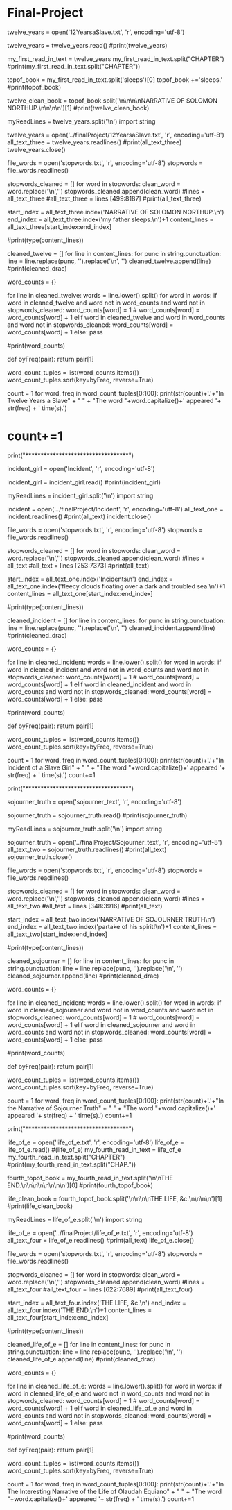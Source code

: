 # Final-Project
twelve_years = open('12YearsaSlave.txt', 'r', encoding='utf-8')

twelve_years = twelve_years.read()
#print(twelve_years)

my_first_read_in_text = twelve_years
my_first_read_in_text.split("CHAPTER")
#print(my_first_read_in_text.split("CHAPTER"))

topof_book = my_first_read_in_text.split('sleeps')[0]
topof_book +='sleeps.'
#print(topof_book)

twelve_clean_book = topof_book.split('\n\n\n\nNARRATIVE OF SOLOMON NORTHUP.\n\n\n\n')[1]
#print(twelve_clean_book)

myReadLines = twelve_years.split('\n')
import string

twelve_years = open('../finalProject/12YearsaSlave.txt', 'r', encoding='utf-8')
all_text_three = twelve_years.readlines()
#print(all_text_three)
twelve_years.close()

file_words = open('stopwords.txt', 'r', encoding='utf-8')
stopwords = file_words.readlines()

stopwords_cleaned = []
for word in stopwords:
    clean_word = word.replace('\n','')
    stopwords_cleaned.append(clean_word)
#lines = all_text_three
#all_text_three = lines [499:8187]
#print(all_text_three)

start_index = all_text_three.index('NARRATIVE OF SOLOMON NORTHUP.\n')
end_index = all_text_three.index('my father sleeps.\n')+1
content_lines = all_text_three[start_index:end_index]

#print(type(content_lines))

cleaned_twelve = []
for line in content_lines:
    for punc in string.punctuation:
        line = line.replace(punc, '').replace('\n', '')
    cleaned_twelve.append(line)
#print(cleaned_drac)

word_counts = {}

for line in cleaned_twelve:
    words = line.lower().split()
    for word in words:
        if word in cleaned_twelve and word not in word_counts and word not in stopwords_cleaned:
            word_counts[word] = 1
            # word_counts[word] = word_counts[word] + 1
        elif word in cleaned_twelve and word in word_counts and word not in stopwords_cleaned:
            word_counts[word] = word_counts[word] + 1
        else:
            pass

#print(word_counts)

def byFreq(pair):
    return pair[1]

word_count_tuples = list(word_counts.items())
word_count_tuples.sort(key=byFreq, reverse=True)

count = 1
for word, freq in word_count_tuples[0:100]:
    print(str(count)+'.'+"In Twelve Years a Slave" + " " + "The word "+word.capitalize()+' appeared '+ str(freq) + ' time(s).')
#    count+=1

print("**********************************")

incident_girl = open('Incident', 'r', encoding='utf-8')

incident_girl = incident_girl.read()
#print(incident_girl)

myReadLines = incident_girl.split('\n')
import string

incident = open('../finalProject/Incident', 'r', encoding='utf-8')
all_text_one = incident.readlines()
#print(all_text)
incident.close()

file_words = open('stopwords.txt', 'r', encoding='utf-8')
stopwords = file_words.readlines()

stopwords_cleaned = []
for word in stopwords:
    clean_word = word.replace('\n','')
    stopwords_cleaned.append(clean_word)
#lines = all_text
#all_text = lines [253:7373]
#print(all_text)

start_index = all_text_one.index('Incidents\n')
end_index = all_text_one.index('fleecy clouds floating over a dark and troubled sea.\n')+1
content_lines = all_text_one[start_index:end_index]

#print(type(content_lines))

cleaned_incident = []
for line in content_lines:
    for punc in string.punctuation:
        line = line.replace(punc, '').replace('\n', '')
    cleaned_incident.append(line)
#print(cleaned_drac)

word_counts = {}

for line in cleaned_incident:
    words = line.lower().split()
    for word in words:
        if word in cleaned_incident and word not in word_counts and word not in stopwords_cleaned:
            word_counts[word] = 1
            # word_counts[word] = word_counts[word] + 1
        elif word in cleaned_incident and word in word_counts and word not in stopwords_cleaned:
            word_counts[word] = word_counts[word] + 1
        else:
            pass

#print(word_counts)

def byFreq(pair):
    return pair[1]

word_count_tuples = list(word_counts.items())
word_count_tuples.sort(key=byFreq, reverse=True)

count = 1
for word, freq in word_count_tuples[0:100]:
    print(str(count)+'.'+"In Incident of a Slave Girl" + " " + "The word "+word.capitalize()+' appeared '+ str(freq) + ' time(s).')
    count+=1

print("**********************************")

sojourner_truth = open('sojourner_text', 'r', encoding='utf-8')

sojourner_truth = sojourner_truth.read()
#print(sojourner_truth)

myReadLines = sojourner_truth.split('\n')
import string

sojourner_truth = open('../finalProject/Sojourner_text', 'r', encoding='utf-8')
all_text_two = sojourner_truth.readlines()
#print(all_text)
sojourner_truth.close()

file_words = open('stopwords.txt', 'r', encoding='utf-8')
stopwords = file_words.readlines()

stopwords_cleaned = []
for word in stopwords:
    clean_word = word.replace('\n','')
    stopwords_cleaned.append(clean_word)
#lines = all_text_two
#all_text = lines [348:3916]
#print(all_text)

start_index = all_text_two.index('NARRATIVE OF SOJOURNER TRUTH\n')
end_index = all_text_two.index('partake of his spirit!\n')+1
content_lines = all_text_two[start_index:end_index]

#print(type(content_lines))

cleaned_sojourner = []
for line in content_lines:
    for punc in string.punctuation:
        line = line.replace(punc, '').replace('\n', '')
    cleaned_sojourner.append(line)
#print(cleaned_drac)

word_counts = {}

for line in cleaned_incident:
    words = line.lower().split()
    for word in words:
        if word in cleaned_sojourner and word not in word_counts and word not in stopwords_cleaned:
            word_counts[word] = 1
            # word_counts[word] = word_counts[word] + 1
        elif word in cleaned_sojourner and word in word_counts and word not in stopwords_cleaned:
            word_counts[word] = word_counts[word] + 1
        else:
            pass

#print(word_counts)

def byFreq(pair):
    return pair[1]

word_count_tuples = list(word_counts.items())
word_count_tuples.sort(key=byFreq, reverse=True)

count = 1
for word, freq in word_count_tuples[0:100]:
    print(str(count)+'.'+"In the Narrative of Sojourner Truth" + " " + "The word "+word.capitalize()+' appeared '+ str(freq) + ' time(s).')
    count+=1

print("**********************************")

life_of_e = open('life_of_e.txt', 'r', encoding='utf-8')
life_of_e = life_of_e.read()
#(life_of_e)
my_fourth_read_in_text = life_of_e
my_fourth_read_in_text.split("CHAPTER")
#print(my_fourth_read_in_text.split("CHAP."))

fourth_topof_book = my_fourth_read_in_text.split('\n\nTHE END.\n\n\n\n\n\n\n\n')[0]
#print(fourth_topof_book)

life_clean_book = fourth_topof_book.split('\n\n\n\nTHE LIFE, &c.\n\n\n\n')[1]
#print(life_clean_book)

myReadLines = life_of_e.split('\n')
import string

life_of_e = open('../finalProject/life_of_e.txt', 'r', encoding='utf-8')
all_text_four = life_of_e.readlines()
#print(all_text)
life_of_e.close()

file_words = open('stopwords.txt', 'r', encoding='utf-8')
stopwords = file_words.readlines()

stopwords_cleaned = []
for word in stopwords:
    clean_word = word.replace('\n','')
    stopwords_cleaned.append(clean_word)
#lines = all_text_four
#all_text_four = lines [622:7689]
#print(all_text_four)

start_index = all_text_four.index('THE LIFE, &c.\n')
end_index = all_text_four.index('THE END.\n')+1
content_lines = all_text_four[start_index:end_index]

#print(type(content_lines))

cleaned_life_of_e = []
for line in content_lines:
    for punc in string.punctuation:
        line = line.replace(punc, '').replace('\n', '')
    cleaned_life_of_e.append(line)
#print(cleaned_drac)

word_counts = {}

for line in cleaned_life_of_e:
    words = line.lower().split()
    for word in words:
        if word in cleaned_life_of_e and word not in word_counts and word not in stopwords_cleaned:
            word_counts[word] = 1
            # word_counts[word] = word_counts[word] + 1
        elif word in cleaned_life_of_e and word in word_counts and word not in stopwords_cleaned:
            word_counts[word] = word_counts[word] + 1
        else:
            pass

#print(word_counts)

def byFreq(pair):
    return pair[1]

word_count_tuples = list(word_counts.items())
word_count_tuples.sort(key=byFreq, reverse=True)

count = 1
for word, freq in word_count_tuples[0:100]:
    print(str(count)+'.'+"In The Interesting Narrative of the Life of Olaudah Equiano" + " " +
          "The word "+word.capitalize()+' appeared '+ str(freq) + ' time(s).')
    count+=1
